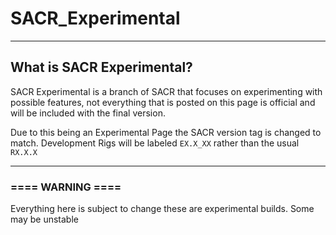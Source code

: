 # SACR_Experimental
---

## What is SACR Experimental?
SACR Experimental is a branch of SACR that focuses on experimenting with possible features, not everything that is posted on this page is official and will be included with the final version.

Due to this being an Experimental Page the SACR version tag is changed to match. Development Rigs will be labeled `EX.X_XX` rather than the usual `RX.X.X`

---
### ==== WARNING ====
Everything here is subject to change these are experimental builds. Some may be unstable
